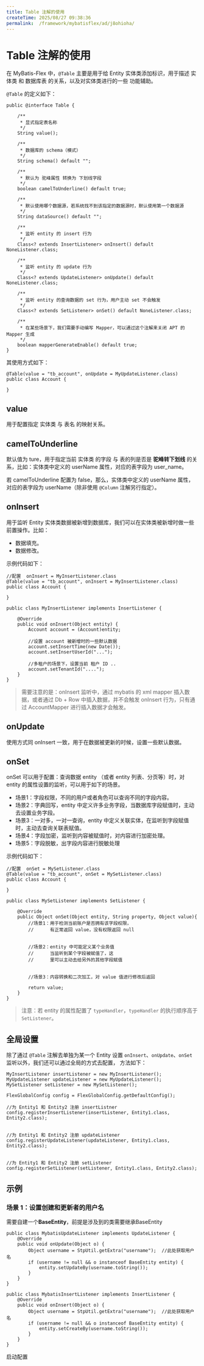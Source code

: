 ```yaml
---
title: Table 注解的使用
createTime: 2025/08/27 09:38:36
permalink:  /framework/mybatisflex/ad/j8ohioha/
---
```

# Table 注解的使用

在 MyBatis-Flex 中，`@Table` 主要是用于给 Entity 实体类添加标识，用于描述 实体类 和 数据库表 的关系，以及对实体类进行的一些 功能辅助。

`@Table` 的定义如下：



```
public @interface Table {

    /**
     * 显式指定表名称
     */
    String value();

    /**
     * 数据库的 schema（模式）
     */
    String schema() default "";

    /**
     * 默认为 驼峰属性 转换为 下划线字段
     */
    boolean camelToUnderline() default true;

    /**
     * 默认使用哪个数据源，若系统找不到该指定的数据源时，默认使用第一个数据源
     */
    String dataSource() default "";

    /**
     * 监听 entity 的 insert 行为
     */
    Class<? extends InsertListener> onInsert() default NoneListener.class;

    /**
     * 监听 entity 的 update 行为
     */
    Class<? extends UpdateListener> onUpdate() default NoneListener.class;

    /**
     * 监听 entity 的查询数据的 set 行为，用户主动 set 不会触发
     */
    Class<? extends SetListener> onSet() default NoneListener.class;

    /**
     * 在某些场景下，我们需要手动编写 Mapper，可以通过这个注解来关闭 APT 的 Mapper 生成
     */
    boolean mapperGenerateEnable() default true;
}
```

其使用方式如下：



```
@Table(value = "tb_account", onUpdate = MyUpdateListener.class)
public class Account {

}
```

## value

用于配置指定 实体类 与 表名 的映射关系。

## camelToUnderline

默认值为 ture，用于指定当前 实体类 的字段 与 表的列是否是 **驼峰转下划线** 的关系，比如：实体类中定义的 userName 属性，对应的表字段为 user_name。

若 camelToUnderline 配置为 false，那么，实体类中定义的 userName 属性，对应的表字段为 userName（除非使用 `@Column` 注解另行指定）。

## onInsert

用于监听 Entity 实体类数据被新增到数据库，我们可以在实体类被新增时做一些前置操作。比如：

- 数据填充。
- 数据修改。

示例代码如下：



```
//配置  onInsert = MyInsertListener.class
@Table(value = "tb_account", onInsert = MyInsertListener.class)
public class Account {

}
```



```
public class MyInsertListener implements InsertListener {

    @Override
    public void onInsert(Object entity) {
        Account account = (Account)entity;

        //设置 account 被新增时的一些默认数据
        account.setInsertTime(new Date());
        account.setInsertUserId("...");

        //多租户的场景下，设置当前 租户 ID ..
        account.setTenantId("....");
    }
}
```

> 需要注意的是：onInsert 监听中，通过 mybatis 的 xml mapper 插入数据，或者通过 Db + Row 中插入数据，并不会触发 onInsert 行为，只有通过 AccountMapper 进行插入数据才会触发。

## onUpdate

使用方式同 onInsert 一致，用于在数据被更新的时候，设置一些默认数据。

## onSet

onSet 可以用于配置：查询数据 entity （或者 entity 列表、分页等）时，对 entity 的属性设置的监听，可以用于如下的场景。

- 场景1：字段权限，不同的用户或者角色可以查询不同的字段内容。
- 场景2：字典回写，entity 中定义许多业务字段，当数据库字段赋值时，主动去设置业务字段。
- 场景3：一对多，一对一查询，entity 中定义关联实体，在监听到字段赋值时，主动去查询关联表赋值。
- 场景4：字段加密，监听到内容被赋值时，对内容进行加密处理。
- 场景5：字段脱敏，出字段内容进行脱敏处理

示例代码如下：



```
//配置  onSet = MySetListener.class
@Table(value = "tb_account", onSet = MySetListener.class)
public class Account {

}
```



```
public class MySetListener implements SetListener {

    @Override
    public Object onSet(Object entity, String property, Object value){
        //场景1：用于检测当前账户是否拥有该字段权限，
        //      有正常返回 value，没有权限返回 null


        //场景2：entity 中可能定义某个业务值
        //      当监听到某个字段被赋值了，这
        //      里可以主动去给另外的其他字段赋值


        //场景3：内容转换和二次加工，对 value 值进行修改后返回

        return value;
    }
}
```

> 注意：若 entity 的属性配置了 `typeHandler`，`typeHandler` 的执行顺序高于 `SetListener`。

## 全局设置

除了通过 `@Table` 注解去单独为某一个 Entity 设置 `onInsert`、`onUpdate`、`onSet` 监听以外，我们还可以通过全局的方式去配置， 方法如下：



```
MyInsertListener insertListener = new MyInsertListener();
MyUpdateListener updateListener = new MyUpdateListener();
MySetListener setListener = new MySetListener();

FlexGlobalConfig config = FlexGlobalConfig.getDefaultConfig();

//为 Entity1 和 Entity2 注册 insertListner
config.registerInsertListener(insertListener, Entity1.class, Entity2.class);


//为 Entity1 和 Entity2 注册 updateListener
config.registerUpdateListener(updateListener, Entity1.class, Entity2.class);


//为 Entity1 和 Entity2 注册 setListener
config.registerSetListener(setListener, Entity1.class, Entity2.class);
```

## 示例

### 场景 1：设置创建和更新者的用户名

需要自建一个**BaseEntity**，前提是涉及到的类需要继承BaseEntity



```
public class MybatisUpdateListener implements UpdateListener {
    @Override
    public void onUpdate(Object o) {
        Object username = StpUtil.getExtra("username");  //此处获取用户名
        if (username != null && o instanceof BaseEntity entity) {
            entity.setUpdateBy(username.toString());
        }
    }
}
```



```
public class MybatisInsertListener implements InsertListener {
    @Override
    public void onInsert(Object o) {
        Object username = StpUtil.getExtra("username");  //此处获取用户名
        if (username != null && o instanceof BaseEntity entity) {
            entity.setCreateBy(username.toString());
        }
    }
}
```

启动配置


